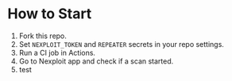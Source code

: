 # How to Start

1. Fork this repo.
2. Set `NEXPLOIT_TOKEN` and `REPEATER` secrets in your repo settings.
3. Run a CI job in Actions.
4. Go to Nexploit app and check if a scan started.
5. test
